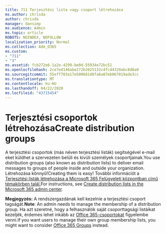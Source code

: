 ```yaml
---
title: 711 Terjesztési lista vagy csoport létrehozása
ms.author: chrisda
author: chrisda
manager: dansimp
ms.audience: Admin
ms.topic: article
ROBOTS: NOINDEX, NOFOLLOW
localization_priority: Normal
ms.collection: Adm_O365
ms.custom:
- "711"
- "3"
ms.assetid: fcb272e6-1a2e-4299-be0d-55934e72bc51
ms.openlocfilehash: 2ce7e4146abe272b2025132c4fc44329abc8d8a0
ms.sourcegitcommit: 55eff703a17e500681d8fa6a87eb067019ade3cc
ms.translationtype: MT
ms.contentlocale: hu-HU
ms.lasthandoff: 04/22/2020
ms.locfileid: "43715454"
---
```

# <a name="create-distribution-groups"></a><span data-ttu-id="bf574-102">Terjesztési csoportok létrehozása</span><span class="sxs-lookup"><span data-stu-id="bf574-102">Create distribution groups</span></span>

<span data-ttu-id="bf574-103">A terjesztési csoportok (más néven terjesztési listák) segítségével e-mail eket küldhet a szervezeten belüli és kívüli személyek csoportjainak.</span><span class="sxs-lookup"><span data-stu-id="bf574-103">You use distribution groups (also known as distribution lists) to deliver email messages to groups of people inside and outside your organization.</span></span> <span data-ttu-id="bf574-104">Létrehozása könnyű!</span><span class="sxs-lookup"><span data-stu-id="bf574-104">Creating them is easy!</span></span> <span data-ttu-id="bf574-105">További információt a [Terjesztési listák létrehozása a Microsoft 365 Felügyeleti központban című témakörben talál.](https://docs.microsoft.com/office365/admin/setup/create-distribution-lists)</span><span class="sxs-lookup"><span data-stu-id="bf574-105">For instructions, see [Create distribution lists in the Microsoft 365 admin center](https://docs.microsoft.com/office365/admin/setup/create-distribution-lists).</span></span>

<span data-ttu-id="bf574-106">**Megjegyzés:** A rendszergazdának kell kezelnie a terjesztési csoport tagságát.</span><span class="sxs-lookup"><span data-stu-id="bf574-106">**Note**: An admin needs to manage the membership of a distribution group.</span></span> <span data-ttu-id="bf574-107">Ha azt szeretné, hogy a felhasználók saját csoporttagsági listáikat kezeljék, érdemes lehet inkább az [Office 365-csoportokat](https://support.office.com/article/b565caa1-5c40-40ef-9915-60fdb2d97fa2) figyelembe venni.</span><span class="sxs-lookup"><span data-stu-id="bf574-107">If you want users to manage their own group membership lists, you might want to consider [Office 365 Groups](https://support.office.com/article/b565caa1-5c40-40ef-9915-60fdb2d97fa2) instead.</span></span>
